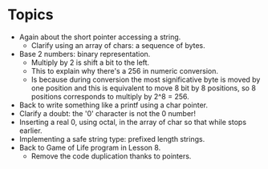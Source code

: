 # Topics

* Again about the short pointer accessing a string.
  * Clarify using an array of chars: a sequence of bytes.
* Base 2 numbers: binary representation.
  * Multiply by 2 is shift a bit to the left.
  * This to explain why there's a 256 in numeric conversion.
  * Is because during conversion the most significative byte is moved by
one position and this is equivalent to move 8 bit by 8 positions, so
8 positions corresponds to multiply by 2^8 = 256.
* Back to write something like a printf using a char pointer.
* Clarify a doubt: the '0' character is not the 0 number!
* Inserting a real 0, using octal, in the array of char so that while stops earlier.
* Implementing a safe string type: prefixed length strings.
* Back to Game of Life program in Lesson 8.
  * Remove the code duplication thanks to pointers.
